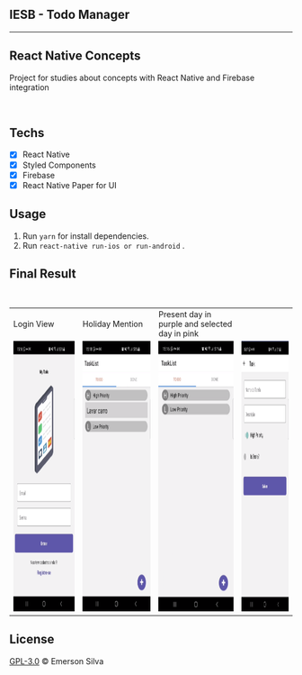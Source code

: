 ## IESB - Todo Manager

<hr>

## React Native Concepts

Project for studies about concepts with React Native and Firebase integration

<br />

## Techs

- [x] React Native
- [x] Styled Components
- [x] Firebase
- [x] React Native Paper for UI

## Usage

1. Run `yarn` for install dependencies.<br />
1. Run `react-native run-ios or run-android` .<br />

## Final Result

<br />

<table>
  <tr>
    <td>Login View</td>
    <td>Holiday Mention</td>
    <td>Present day in purple and selected day in pink</td>
  </tr>
  <tr>
    <td><img src="login.png" width=270 height=480></td>
    <td><img src="view-home.png" width=270 height=480></td>
    <td><img src="empty-tasks.png" width=270 height=480></td>
    <td><img src="task.png" width=270 height=480></td>
  </tr>
 </table>



## License

[GPL-3.0](emersonjds@fsf.com) © Emerson Silva
